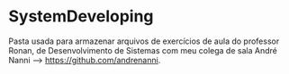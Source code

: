 # SystemDeveloping
Pasta usada para armazenar arquivos de exercícios de aula do professor Ronan, de Desenvolvimento de Sistemas com meu colega de sala André Nanni --> https://github.com/andrenanni.
